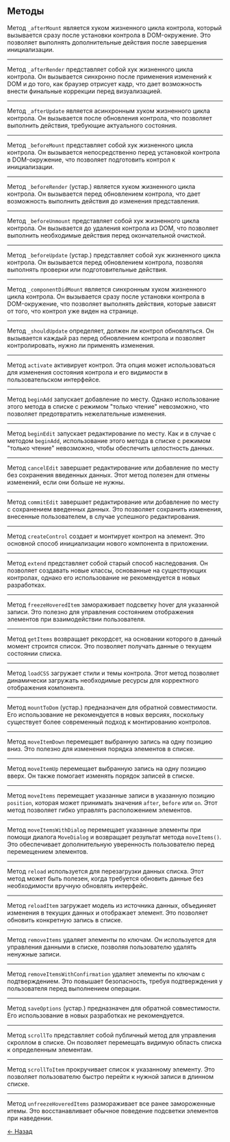 ## Методы

Метод `_afterMount` является хуком жизненного цикла контрола, который вызывается сразу после установки контрола в DOM-окружение. Это позволяет выполнять дополнительные действия после завершения инициализации.

---

Метод `_afterRender` представляет собой хук жизненного цикла контрола. Он вызывается синхронно после применения изменений к DOM и до того, как браузер отрисует кадр, что дает возможность внести финальные коррекции перед визуализацией.

---

Метод `_afterUpdate` является асинхронным хуком жизненного цикла контрола. Он вызывается после обновления контрола, что позволяет выполнить действия, требующие актуального состояния.

---

Метод `_beforeMount` представляет собой хук жизненного цикла контрола. Он вызывается непосредственно перед установкой контрола в DOM-окружение, что позволяет подготовить контрол к инициализации.

---

Метод `_beforeRender` (устар.) является хуком жизненного цикла контрола. Он вызывается перед обновлением контрола, что дает возможность выполнить действия до изменения представления.

---

Метод `_beforeUnmount` представляет собой хук жизненного цикла контрола. Он вызывается до удаления контрола из DOM, что позволяет выполнить необходимые действия перед окончательной очисткой.

---

Метод `_beforeUpdate` (устар.) представляет собой хук жизненного цикла контрола. Он вызывается перед обновлением контрола, позволяя выполнять проверки или подготовительные действия.

---

Метод `_componentDidMount` является синхронным хуком жизненного цикла контрола. Он вызывается сразу после установки контрола в DOM-окружение, что позволяет выполнять действия, которые зависят от того, что контрол уже виден на странице.

---

Метод `_shouldUpdate` определяет, должен ли контрол обновляться. Он вызывается каждый раз перед обновлением контрола и позволяет контролировать, нужно ли применять изменения.

---

Метод `activate` активирует контрол. Эта опция может использоваться для изменения состояния контрола и его видимости в пользовательском интерфейсе.

---

Метод `beginAdd` запускает добавление по месту. Однако использование этого метода в списке с режимом "только чтение" невозможно, что позволяет предотвратить нежелательные изменения.

---

Метод `beginEdit` запускает редактирование по месту. Как и в случае с методом `beginAdd`, использование этого метода в списке с режимом "только чтение" невозможно, чтобы обеспечить целостность данных.

---

Метод `cancelEdit` завершает редактирование или добавление по месту без сохранения введенных данных. Этот метод полезен для отмены изменений, если они больше не нужны.

---

Метод `commitEdit` завершает редактирование или добавление по месту с сохранением введенных данных. Это позволяет сохранить изменения, внесенные пользователем, в случае успешного редактирования.

---

Метод `createControl` создает и монтирует контрол на элемент. Это основной способ инициализации нового компонента в приложении.

---

Метод `extend` представляет собой старый способ наследования. Он позволяет создавать новые классы, основанные на существующих контролах, однако его использование не рекомендуется в новых разработках.

---

Метод `freezeHoveredItem` замораживает подсветку hover для указанной записи. Это полезно для управления состоянием отображения элементов при взаимодействии пользователя.

---

Метод `getItems` возвращает рекордсет, на основании которого в данный момент строится список. Это позволяет получать данные о текущем состоянии списка.

---

Метод `loadCSS` загружает стили и темы контрола. Этот метод позволяет динамически загружать необходимые ресурсы для корректного отображения компонента.

---

Метод `mountToDom` (устар.) предназначен для обратной совместимости. Его использование не рекомендуется в новых версиях, поскольку существует более современный подход к монтированию контролов.

---

Метод `moveItemDown` перемещает выбранную запись на одну позицию вниз. Это полезно для изменения порядка элементов в списке.

---

Метод `moveItemUp` перемещает выбранную запись на одну позицию вверх. Он также помогает изменять порядок записей в списке.

---

Метод `moveItems` перемещает указанные записи в указанную позицию `position`, которая может принимать значения `after`, `before` или `on`. Этот метод позволяет гибко управлять расположением элементов.

---

Метод `moveItemsWithDialog` перемещает указанные элементы при помощи диалога `MoveDialog` и возвращает результат метода `moveItems()`. Это обеспечивает дополнительную уверенность пользователю перед перемещением элементов.

---

Метод `reload` используется для перезагрузки данных списка. Этот метод может быть полезен, когда требуется обновить данные без необходимости вручную обновлять интерфейс.

---

Метод `reloadItem` загружает модель из источника данных, объединяет изменения в текущих данных и отображает элемент. Это позволяет обновить конкретную запись в списке.

---

Метод `removeItems` удаляет элементы по ключам. Он используется для управления данными в списке, позволяя пользователю удалять ненужные записи.

---

Метод `removeItemsWithConfirmation` удаляет элементы по ключам с подтверждением. Это повышает безопасность, требуя подтверждения у пользователя перед выполнением операции.

---

Метод `saveOptions` (устар.) предназначен для обратной совместимости. Его использование в новых разработках не рекомендуется.

---

Метод `scrollTo` представляет собой публичный метод для управления скроллом в списке. Он позволяет перемещать видимую область списка к определенным элементам.

---

Метод `scrollToItem` прокручивает список к указанному элементу. Это позволяет пользователю быстро перейти к нужной записи в длинном списке.

---

Метод `unfreezeHoveredItems` размораживает все ранее замороженные итемы. Это восстанавливает обычное поведение подсветки элементов при наведении.

[← Назад](../index.md)
